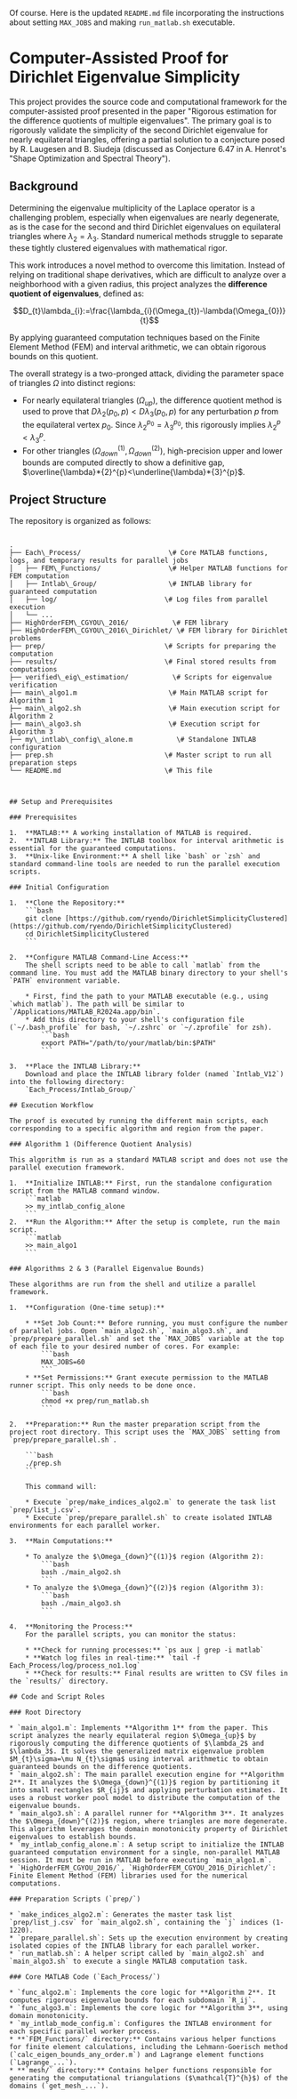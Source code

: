 Of course. Here is the updated `README.md` file incorporating the instructions about setting `MAX_JOBS` and making `run_matlab.sh` executable.

# Computer-Assisted Proof for Dirichlet Eigenvalue Simplicity

This project provides the source code and computational framework for the computer-assisted proof presented in the paper "Rigorous estimation for the difference quotients of multiple eigenvalues". The primary goal is to rigorously validate the simplicity of the second Dirichlet eigenvalue for nearly equilateral triangles, offering a partial solution to a conjecture posed by R. Laugesen and B. Siudeja (discussed as Conjecture 6.47 in A. Henrot's "Shape Optimization and Spectral Theory").

## Background

Determining the eigenvalue multiplicity of the Laplace operator is a challenging problem, especially when eigenvalues are nearly degenerate, as is the case for the second and third Dirichlet eigenvalues on equilateral triangles where $\lambda_{2}=\lambda_{3}$. Standard numerical methods struggle to separate these tightly clustered eigenvalues with mathematical rigor.

This work introduces a novel method to overcome this limitation. Instead of relying on traditional shape derivatives, which are difficult to analyze over a neighborhood with a given radius, this project analyzes the **difference quotient of eigenvalues**, defined as:

$$D_{t}\lambda_{i}:=\frac{\lambda_{i}(\Omega_{t})-\lambda(\Omega_{0})}{t}$$

By applying guaranteed computation techniques based on the Finite Element Method (FEM) and interval arithmetic, we can obtain rigorous bounds on this quotient.

The overall strategy is a two-pronged attack, dividing the parameter space of triangles $\Omega$ into distinct regions:

* For nearly equilateral triangles ($\Omega_{up}$), the difference quotient method is used to prove that $D\lambda_{2}(p_{0},p)<D\lambda_{3}(p_0, p)$ for any perturbation $p$ from the equilateral vertex $p_0$. Since $\lambda_{2}^{p_{0}}=\lambda_{3}^{p_{0}}$, this rigorously implies $\lambda_{2}^{p}<\lambda_{3}^{p}$.
* For other triangles ($\Omega_{down}^{(1)}, \Omega_{down}^{(2)}$), high-precision upper and lower bounds are computed directly to show a definitive gap, $\overline{\lambda}*{2}^{p}<\underline{\lambda}*{3}^{p}$.

## Project Structure

The repository is organized as follows:

```

.
├── Each\_Process/                      \# Core MATLAB functions, logs, and temporary results for parallel jobs
│   ├── FEM\_Functions/                 \# Helper MATLAB functions for FEM computation
│   ├── Intlab\_Group/                  \# INTLAB library for guaranteed computation
│   ├── log/                           \# Log files from parallel execution
│   └── ...
├── HighOrderFEM\_CGYOU\_2016/           \# FEM library
├── HighOrderFEM\_CGYOU\_2016\_Dirichlet/ \# FEM library for Dirichlet problems
├── prep/                              \# Scripts for preparing the computation
├── results/                           \# Final stored results from computations
├── verified\_eig\_estimation/           \# Scripts for eigenvalue verification
├── main\_algo1.m                       \# Main MATLAB script for Algorithm 1
├── main\_algo2.sh                      \# Main execution script for Algorithm 2
├── main\_algo3.sh                      \# Execution script for Algorithm 3
├── my\_intlab\_config\_alone.m           \# Standalone INTLAB configuration
├── prep.sh                            \# Master script to run all preparation steps
└── README.md                          \# This file



## Setup and Prerequisites

### Prerequisites

1.  **MATLAB:** A working installation of MATLAB is required.
2.  **INTLAB Library:** The INTLAB toolbox for interval arithmetic is essential for the guaranteed computations.
3.  **Unix-like Environment:** A shell like `bash` or `zsh` and standard command-line tools are needed to run the parallel execution scripts.

### Initial Configuration

1.  **Clone the Repository:**
    ```bash
    git clone [https://github.com/ryendo/DirichletSimplicityClustered](https://github.com/ryendo/DirichletSimplicityClustered)
    cd DirichletSimplicityClustered
    ```

2.  **Configure MATLAB Command-Line Access:**
    The shell scripts need to be able to call `matlab` from the command line. You must add the MATLAB binary directory to your shell's `PATH` environment variable.

    * First, find the path to your MATLAB executable (e.g., using `which matlab`). The path will be similar to `/Applications/MATLAB_R2024a.app/bin`.
    * Add this directory to your shell's configuration file (`~/.bash_profile` for bash, `~/.zshrc` or `~/.zprofile` for zsh).
        ```bash
        export PATH="/path/to/your/matlab/bin:$PATH"
        ```

3.  **Place the INTLAB Library:**
    Download and place the INTLAB library folder (named `Intlab_V12`) into the following directory:
    `Each_Process/Intlab_Group/`

## Execution Workflow

The proof is executed by running the different main scripts, each corresponding to a specific algorithm and region from the paper.

### Algorithm 1 (Difference Quotient Analysis)

This algorithm is run as a standard MATLAB script and does not use the parallel execution framework.

1.  **Initialize INTLAB:** First, run the standalone configuration script from the MATLAB command window.
    ```matlab
    >> my_intlab_config_alone
    ```
2.  **Run the Algorithm:** After the setup is complete, run the main script.
    ```matlab
    >> main_algo1
    ```

### Algorithms 2 & 3 (Parallel Eigenvalue Bounds)

These algorithms are run from the shell and utilize a parallel framework.

1.  **Configuration (One-time setup):**

    * **Set Job Count:** Before running, you must configure the number of parallel jobs. Open `main_algo2.sh`, `main_algo3.sh`, and `prep/prepare_parallel.sh` and set the `MAX_JOBS` variable at the top of each file to your desired number of cores. For example:
        ```bash
        MAX_JOBS=60
        ```
    * **Set Permissions:** Grant execute permission to the MATLAB runner script. This only needs to be done once.
        ```bash
        chmod +x prep/run_matlab.sh
        ```

2.  **Preparation:** Run the master preparation script from the project root directory. This script uses the `MAX_JOBS` setting from `prep/prepare_parallel.sh`.

    ```bash
    ./prep.sh
    ```

    This command will:

    * Execute `prep/make_indices_algo2.m` to generate the task list `prep/list_j.csv`.
    * Execute `prep/prepare_parallel.sh` to create isolated INTLAB environments for each parallel worker.

3.  **Main Computations:**

    * To analyze the $\Omega_{down}^{(1)}$ region (Algorithm 2):
        ```bash
        bash ./main_algo2.sh
        ```
    * To analyze the $\Omega_{down}^{(2)}$ region (Algorithm 3):
        ```bash
        bash ./main_algo3.sh
        ```

4.  **Monitoring the Process:**
    For the parallel scripts, you can monitor the status:

    * **Check for running processes:** `ps aux | grep -i matlab`
    * **Watch log files in real-time:** `tail -f Each_Process/log/process_no1.log`
    * **Check for results:** Final results are written to CSV files in the `results/` directory.

## Code and Script Roles

### Root Directory

* `main_algo1.m`: Implements **Algorithm 1** from the paper. This script analyzes the nearly equilateral region $\Omega_{up}$ by rigorously computing the difference quotients of $\lambda_2$ and $\lambda_3$. It solves the generalized matrix eigenvalue problem $M_{t}\sigma=\mu N_{t}\sigma$ using interval arithmetic to obtain guaranteed bounds on the difference quotients.
* `main_algo2.sh`: The main parallel execution engine for **Algorithm 2**. It analyzes the $\Omega_{down}^{(1)}$ region by partitioning it into small rectangles $R_{ij}$ and applying perturbation estimates. It uses a robust worker pool model to distribute the computation of the eigenvalue bounds.
* `main_algo3.sh`: A parallel runner for **Algorithm 3**. It analyzes the $\Omega_{down}^{(2)}$ region, where triangles are more degenerate. This algorithm leverages the domain monotonicity property of Dirichlet eigenvalues to establish bounds.
* `my_intlab_config_alone.m`: A setup script to initialize the INTLAB guaranteed computation environment for a single, non-parallel MATLAB session. It must be run in MATLAB before executing `main_algo1.m`.
* `HighOrderFEM_CGYOU_2016/`, `HighOrderFEM_CGYOU_2016_Dirichlet/`: Finite Element Method (FEM) libraries used for the numerical computations.

### Preparation Scripts (`prep/`)

* `make_indices_algo2.m`: Generates the master task list `prep/list_j.csv` for `main_algo2.sh`, containing the `j` indices (1-1220).
* `prepare_parallel.sh`: Sets up the execution environment by creating isolated copies of the INTLAB library for each parallel worker.
* `run_matlab.sh`: A helper script called by `main_algo2.sh` and `main_algo3.sh` to execute a single MATLAB computation task.

### Core MATLAB Code (`Each_Process/`)

* `func_algo2.m`: Implements the core logic for **Algorithm 2**. It computes rigorous eigenvalue bounds for each subdomain `R_ij`.
* `func_algo3.m`: Implements the core logic for **Algorithm 3**, using domain monotonicity.
* `my_intlab_mode_config.m`: Configures the INTLAB environment for each specific parallel worker process.
* **`FEM_Functions/` directory:** Contains various helper functions for finite element calculations, including the Lehmann-Goerisch method (`calc_eigen_bounds_any_order.m`) and Lagrange element functions (`Lagrange_...`).
* **`mesh/` directory:** Contains helper functions responsible for generating the computational triangulations ($\mathcal{T}^{h}$) of the domains (`get_mesh_...`).
